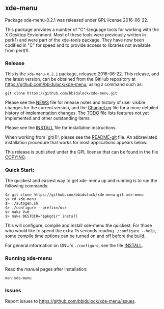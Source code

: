 
## xde-menu

Package xde-menu-0.2.1 was released under GPL license 2016-06-22.

This package provides a number of "C"-language tools for working with
the X Desktop Envionment.  Most of these tools were previously written
in perl(1) and were part of the xde-tools package.  They have now been
codified in "C" for speed and to provide access to libraries not
available from perl(1).


### Release

This is the `xde-menu-0.2.1` package, released 2016-06-22.  This release,
and the latest version, can be obtained from the GitHub repository at
https://github.com/bbidulock/xde-menu, using a command such as:

    git clone https://github.com/bbidulock/xde-menu.git

Please see the [NEWS](NEWS) file for release notes and history of user visible
changes for the current version, and the [ChangeLog](ChangeLog) file for a more
detailed history of implementation changes.  The [TODO](TODO) file lists
features not yet implemented and other outstanding items.

Please see the [INSTALL](INSTALL) file for installation instructions.

When working from `git(1)', please see the [README-git](README-git) file.  An
abbreviated installation procedure that works for most applications
appears below.

This release is published under the GPL license that can be found in
the file [COPYING](COPYING).

### Quick Start:

The quickest and easiest way to get xde-menu up and running is to run
the following commands:

    $> git clone https://github.com/bbidulock/xde-menu.git xde-menu
    $> cd xde-menu
    $> ./autogen.sh
    $> ./configure --prefix=/usr
    $> make V=0
    $> make DESTDIR="$pkgdir" install

This will configure, compile and install xde-menu the quickest.  For
those who would like to spend the extra 15 seconds reading `./configure
--help`, some compile time options can be turned on and off before the
build.

For general information on GNU's `./configure`, see the file [INSTALL](INSTALL).

### Running xde-menu

Read the manual pages after installation:

    man xde-menu

### Issues

Report issues to https://github.com/bbidulock/xde-menu/issues.

